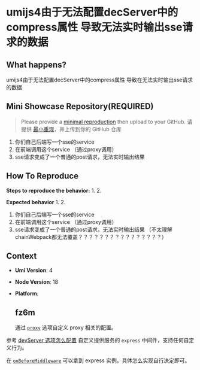 # umijs4由于无法配置decServer中的compress属性 导致无法实时输出sse请求的数据

  <!--
感谢您向我们反馈问题，为了高效的解决问题，我们期望你能提供以下信息：
-->

## What happens?

<!-- A clear and concise description of what the bug is. -->
<!-- 清晰的描述下遇到的问题。-->

umijs4由于无法配置decServer中的compress属性 导致在无法实时输出sse请求的数据

## Mini Showcase Repository(REQUIRED)

> Please provide a [minimal reproduction](https://stackoverflow.com/help/minimal-reproducible-example) then upload to your GitHub. 请提供 [最小重现](https://stackoverflow.com/help/minimal-reproducible-example)，并上传到你的 GitHub 仓库

<!-- 为节约大家的时间，无复现步骤的 ISSUE 会被关闭，提供之后再 REOPEN -->
<!-- YOUR_REPOSITORY_URL on github or stackbliz -->

1. 你们自己后端写一个sse的service
2. 在前端调用这个service （通过proxy调用）
3. sse请求变成了一个普通的post请求，无法实时输出结果

## How To Reproduce

**Steps to reproduce the behavior:** 1. 2.

**Expected behavior** 1. 2.

<!-- 请提供复现链接/步骤，错误日志以及相关配置 -->

1. 你们自己后端写一个sse的service
2. 在前端调用这个service （通过proxy调用）
3. sse请求变成了一个普通的post请求，无法实时输出结果
   （不太理解 chainWebpack都无法覆盖？？？？？？？？？？？？？？？？）

## Context

- **Umi Version**: 4
- **Node Version**: 18
- **Platform**:

  ## fz6m

  通过 [`proxy`](https://umijs.org/docs/api/config#proxy) 选项自定义 proxy 相关的配置。

参考 [devServer 选项怎么配置](https://umijs.org/docs/introduce/faq#devserver-%E9%80%89%E9%A1%B9%E6%80%8E%E4%B9%88%E9%85%8D%E7%BD%AE) 自定义提供服务的 `express` 中间件，支持任何自定义行为。

在 [`onBeforeMiddleware`](https://umijs.org/docs/api/plugin-api#onbeforemiddleware) 可以拿到 express 实例，具体怎么实现自行决定即可。
